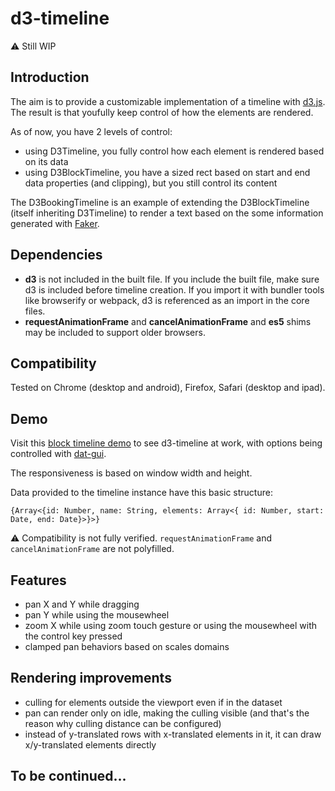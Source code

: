 # d3-timeline

:warning: Still WIP

## Introduction

The aim is to provide a customizable implementation of a timeline with [d3.js](http://d3js.org/). The result is that youfully keep control of how the elements are rendered.

As of now, you have 2 levels of control:

 - using D3Timeline, you fully control how each element is rendered based on its data
 - using D3BlockTimeline, you have a sized rect based on start and end data properties (and clipping), but you still control its content

The D3BookingTimeline is an example of extending the D3BlockTimeline (itself inheriting D3Timeline) to render a text based on the some information generated with [Faker](https://www.npmjs.com/package/Faker).
 
 
## Dependencies

 - **d3** is not included in the built file. If you include the built file, make sure d3 is included before timeline creation. If you import it with bundler tools like browserify or webpack, d3 is referenced as an import in the core files.
 - **requestAnimationFrame** and **cancelAnimationFrame** and **es5** shims may be included to support older browsers.


## Compatibility

Tested on Chrome (desktop and android), Firefox, Safari (desktop and ipad).


## Demo

Visit this [block timeline demo](http://atondelier.github.io/d3-timeline/) to see d3-timeline at work, with options being controlled with [dat-gui](https://www.npmjs.com/package/dat-gui). 

The responsiveness is based on window width and height.

Data provided to the timeline instance have this basic structure:
```JS
{Array<{id: Number, name: String, elements: Array<{ id: Number, start: Date, end: Date}>}>}
```

:warning: Compatibility is not fully verified. `requestAnimationFrame` and `cancelAnimationFrame` are not polyfilled.

## Features

 - pan X and Y while dragging
 - pan Y while using the mousewheel
 - zoom X while using zoom touch gesture or using the mousewheel with the control key pressed
 - clamped pan behaviors based on scales domains

## Rendering improvements

 - culling for elements outside the viewport even if in the dataset
 - pan can render only on idle, making the culling visible (and that's the reason why culling distance can be configured)
 - instead of y-translated rows with x-translated elements in it, it can draw x/y-translated elements directly


## To be continued...
